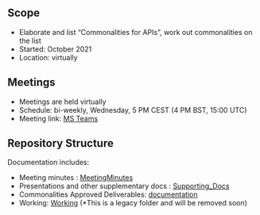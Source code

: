 ## Scope
* Elaborate and list “Commonalities for APIs”, work out commonalities on the list
* Started: October 2021  
* Location: virtually  


## Meetings
* Meetings are held virtually
* Schedule: bi-weekly, Wednesday, 5 PM CEST (4 PM BST, 15:00 UTC)
* Meeting link: [MS Teams](https://teams.microsoft.com/l/meetup-join/19%3ameeting_YTY5MTRmMmEtODEyMi00ZmRmLWI2YzMtMzFlMzI3YmVjMzZk%40thread.v2/0?context=%7b%22Tid%22%3a%22bde4dffc-4b60-4cf6-8b04-a5eeb25f5c4f%22%2c%22Oid%22%3a%22a5cb7460-f2b0-42ec-b511-c642f83aa9a3%22%7d)

## Repository Structure
Documentation includes:
* Meeting minutes : [MeetingMinutes](https://github.com/camaraproject/WorkingGroups/tree/main/Commonalities/documentation/MeetingMinutes)
* Presentations and other supplementary docs : [Supporting_Docs](https://github.com/camaraproject/WorkingGroups/tree/main/Commonalities/documentation/Supporting_Documents)
* Commonalities Approved Deliverables: [documentation](https://github.com/camaraproject/WorkingGroups/tree/main/Commonalities/documentation)
* Working: [Working](https://github.com/camaraproject/WorkingGroups/tree/main/Commonalities/documentation/Working) (*This is a legacy folder and will be removed soon)
